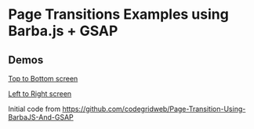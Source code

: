 # Page Transitions Examples using Barba.js + GSAP

## Demos

[Top to Bottom screen](https://isaactopo.github.io/barba-transitions/top-bottom1.html)

[Left to Right screen](https://isaactopo.github.io/barba-transitions/left-right1.html)

Initial code from <https://github.com/codegridweb/Page-Transition-Using-BarbaJS-And-GSAP>